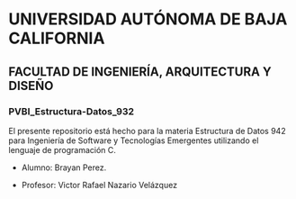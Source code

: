 # UNIVERSIDAD AUTÓNOMA DE BAJA CALIFORNIA
## FACULTAD DE INGENIERÍA, ARQUITECTURA Y DISEÑO
### PVBI_Estructura-Datos_932
El presente repositorio está hecho para la materia Estructura de Datos 942 para Ingeniería de Software y Tecnologías Emergentes utilizando el lenguaje de programación C.
- Alumno: Brayan Perez.
* Profesor: Victor Rafael Nazario Velázquez
